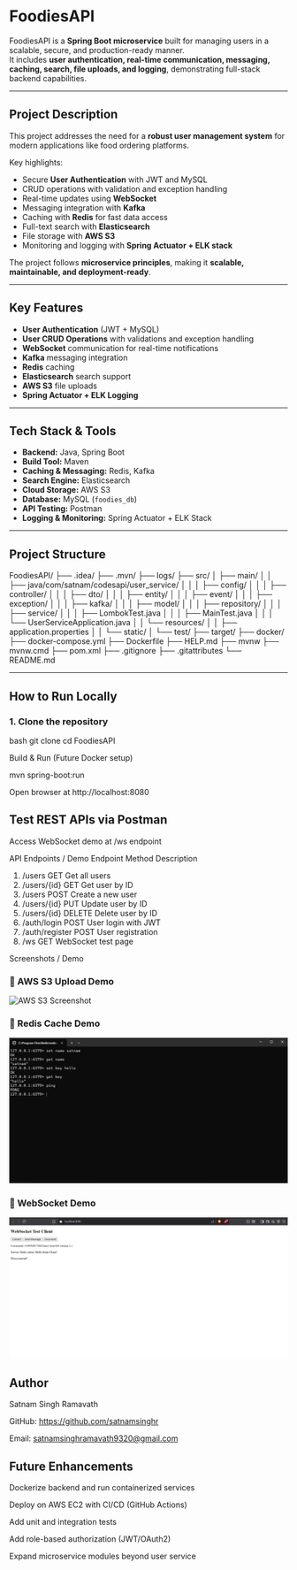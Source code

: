 # FoodiesAPI

FoodiesAPI is a **Spring Boot microservice** built for managing users in a scalable, secure, and production-ready manner.  
It includes **user authentication, real-time communication, messaging, caching, search, file uploads, and logging**, demonstrating full-stack backend capabilities.

---

## **Project Description**

This project addresses the need for a **robust user management system** for modern applications like food ordering platforms.

Key highlights:

- Secure **User Authentication** with JWT and MySQL
- CRUD operations with validation and exception handling
- Real-time updates using **WebSocket**
- Messaging integration with **Kafka**
- Caching with **Redis** for fast data access
- Full-text search with **Elasticsearch**
- File storage with **AWS S3**
- Monitoring and logging with **Spring Actuator + ELK stack**

The project follows **microservice principles**, making it **scalable, maintainable, and deployment-ready**.

---

## **Key Features**

- **User Authentication** (JWT + MySQL)
- **User CRUD Operations** with validations and exception handling
- **WebSocket** communication for real-time notifications
- **Kafka** messaging integration
- **Redis** caching
- **Elasticsearch** search support
- **AWS S3** file uploads
- **Spring Actuator + ELK Logging**

---

## **Tech Stack & Tools**

- **Backend:** Java, Spring Boot
- **Build Tool:** Maven
- **Caching & Messaging:** Redis, Kafka
- **Search Engine:** Elasticsearch
- **Cloud Storage:** AWS S3
- **Database:** MySQL (`foodies_db`)
- **API Testing:** Postman
- **Logging & Monitoring:** Spring Actuator + ELK Stack

---

## **Project Structure**

FoodiesAPI/
├── .idea/
├── .mvn/
├── logs/
├── src/
│ ├── main/
│ │ ├── java/com/satnam/codesapi/user_service/
│ │ │ ├── config/
│ │ │ ├── controller/
│ │ │ ├── dto/
│ │ │ ├── entity/
│ │ │ ├── event/
│ │ │ ├── exception/
│ │ │ ├── kafka/
│ │ │ ├── model/
│ │ │ ├── repository/
│ │ │ ├── service/
│ │ │ ├── LombokTest.java
│ │ │ ├── MainTest.java
│ │ │ └── UserServiceApplication.java
│ │ └── resources/
│ │ ├── application.properties
│ │ └── static/
│ └── test/
├── target/
├── docker/
├── docker-compose.yml
├── Dockerfile
├── HELP.md
├── mvnw
├── mvnw.cmd
├── pom.xml
├── .gitignore
├── .gitattributes
└── README.md



---

## **How to Run Locally**

### **1. Clone the repository**
bash
git clone <your-github-repo-url>
cd FoodiesAPI

Build & Run (Future Docker setup)

  

mvn spring-boot:run


Open browser at http://localhost:8080

## Test REST APIs via Postman

Access WebSocket demo at /ws endpoint

API Endpoints / Demo
Endpoint	Method	Description
1. /users	GET	Get all users
2. /users/{id}	GET	Get user by ID
3. /users	POST	Create a new user
4. /users/{id}	PUT	Update user by ID
5. /users/{id}	DELETE	Delete user by ID
6. /auth/login	POST	User login with JWT
7. /auth/register	POST	User registration
8. /ws	GET	WebSocket test page

Screenshots / Demo
### 🔹 AWS S3 Upload Demo  
![AWS S3 Screenshot](screenshots/aws-s3.png)  

### 🔹 Redis Cache Demo  
![Redis Screenshot](screenshots/redis.png)  

### 🔹 WebSocket Demo  
![WebSocket Screenshot](screenshots/websocket.png)  


## Author

Satnam Singh Ramavath

GitHub: https://github.com/satnamsinghr

Email: satnamsinghramavath9320@gmail.com

## Future Enhancements

Dockerize backend and run containerized services

Deploy on AWS EC2 with CI/CD (GitHub Actions)

Add unit and integration tests

Add role-based authorization (JWT/OAuth2)

Expand microservice modules beyond user service
